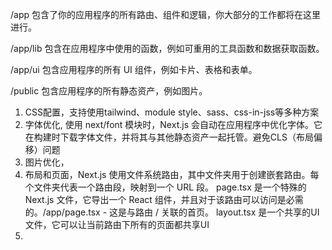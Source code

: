 /app
包含了你的应用程序的所有路由、组件和逻辑，你大部分的工作都将在这里进行。

/app/lib
包含在应用程序中使用的函数，例如可重用的工具函数和数据获取函数。

/app/ui
包含应用程序的所有 UI 组件，例如卡片、表格和表单。

/public
包含应用程序的所有静态资产，例如图片。


1. CSS配置，支持使用tailwind、module style、sass、css-in-jss等多种方案
2. 字体优化, 使用 next/font 模块时，Next.js 会自动在应用程序中优化字体。它在构建时下载字体文件，并将其与其他静态资产一起托管。避免CLS（布局偏移）问题
3. 图片优化，<Image />
4. 布局和页面，Next.js 使用文件系统路由，其中文件夹用于创建嵌套路由。每个文件夹代表一个路由段，映射到一个 URL 段。
   page.tsx 是一个特殊的 Next.js 文件，它导出一个 React 组件，并且对于该路由可以访问是必需的。/app/page.tsx - 这是与路由 / 关联的首页。
   layout.tsx 是一个共享的UI文件，它可以让当前路由下所有的页面都共享UI
5. 